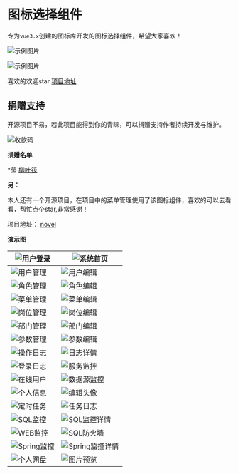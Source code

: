 # 图标选择组件
专为`vue3.x`创建的图标库开发的图标选择组件，希望大家喜欢！

![示例图片](https://f.pz.al/pzal/2023/08/25/b08849bad57de.jpeg "示例图片")

![示例图片](https://f.pz.al/pzal/2023/08/25/1eb5b2cfd9882.png "示例图片")

喜欢的欢迎star [项目地址](https://gitee.com/cnovel/e-icon-picker)

##  捐赠支持

开源项目不易，若此项目能得到你的青睐，可以捐赠支持作者持续开发与维护。

![收款码](https://f.pz.al/pzal/2023/08/25/c258541523819.jpeg)

**捐赠名单**

*莹 [柳叶筏](https://gitee.com/liuyefa)

**另：**

本人还有一个开源项目，在项目中的菜单管理使用了该图标组件，喜欢的可以去看看，帮忙点个star,非常感谢！

项目地址： [novel](https://gitee.com/cnovel/Novel-api)

**演示图**

| ![用户登录](https://raw.gitmirror.com/lizhen789/pic/main/test/202308241055743.png "用户登录") | ![系统首页](https://raw.gitmirror.com/lizhen789/pic/main/test/202308241055484.png "系统首页") |
| ------------------------------------------------------------ | ------------------------------------------------------------ |
| ![用户管理](https://raw.gitmirror.com/lizhen789/pic/main/test/202308241055932.png "用户管理") | ![用户编辑](https://raw.gitmirror.com/lizhen789/pic/main/test/202308241055644.png "用户编辑") |
| ![角色管理](https://raw.gitmirror.com/lizhen789/pic/main/test/202308241055985.png "角色管理") | ![角色编辑](https://raw.gitmirror.com/lizhen789/pic/main/test/202308241056529.png "角色编辑") |
| ![菜单管理](https://raw.gitmirror.com/lizhen789/pic/main/test/202308241116698.png "菜单管理") | ![菜单编辑](https://raw.gitmirror.com/lizhen789/pic/main/test/202308241056802.png "菜单编辑") |
| ![岗位管理](https://raw.gitmirror.com/lizhen789/pic/main/test/202308241056046.png "岗位管理") | ![岗位编辑](https://raw.gitmirror.com/lizhen789/pic/main/test/202308241114800.png "岗位编辑") |
| ![部门管理](https://f.pz.al/pzal/2023/08/25/969ef375110af.png "部门管理")  | ![部门编辑](https://raw.gitmirror.com/lizhen789/pic/main/test/202308241056406.png "部门编辑") |
| ![参数管理](https://raw.gitmirror.com/lizhen789/pic/main/test/202308241056163.png "参数管理") | ![参数编辑](https://raw.gitmirror.com/lizhen789/pic/main/test/202308241056066.png "参数编辑") |
| ![操作日志](https://raw.gitmirror.com/lizhen789/pic/main/test/202308241056139.png "操作日志") | ![日志详情](https://raw.gitmirror.com/lizhen789/pic/main/test/202308241056804.png "日志详情") |
| ![登录日志](https://raw.gitmirror.com/lizhen789/pic/main/test/202308241121203.png "登录日志") | ![服务监控](https://raw.gitmirror.com/lizhen789/pic/main/test/202308241057672.png "服务监控") |
| ![在线用户](https://raw.gitmirror.com/lizhen789/pic/main/test/202308241057712.png "在线用户") | ![数据源监控](https://raw.gitmirror.com/lizhen789/pic/main/test/202308241057120.png "数据源监控") |
| ![个人信息](https://raw.gitmirror.com/lizhen789/pic/main/test/202308241057687.png "个人信息") | ![编辑头像](https://raw.gitmirror.com/lizhen789/pic/main/test/202308241057156.png "编辑头像") |
| ![定时任务](https://raw.gitmirror.com/lizhen789/pic/main/test/202308241059717.png "定时任务") | ![任务日志](https://raw.gitmirror.com/lizhen789/pic/main/test/202308241057034.png "任务日志") |
| ![SQL监控](https://raw.gitmirror.com/lizhen789/pic/main/test/202308241057166.png "SQL监控") | ![SQL监控详情](https://raw.gitmirror.com/lizhen789/pic/main/test/202308241058040.png "SQL监控详情") |
| ![WEB监控](https://raw.gitmirror.com/lizhen789/pic/main/test/202308241058339.png "WEB监控") | ![SQL防火墙](https://raw.gitmirror.com/lizhen789/pic/main/test/202308241101277.png "SQL防火墙") |
| ![Spring监控](https://raw.gitmirror.com/lizhen789/pic/main/test/202308241101320.png "Spring监控") | ![Spring监控详情](https://raw.gitmirror.com/lizhen789/pic/main/test/202308241119563.png "Spring监控详情") |
| ![个人网盘](https://f.pz.al/pzal/2023/08/25/96d4028c4600a.png "个人网盘") | ![图片预览](https://raw.gitmirror.com/lizhen789/pic/main/test/202308241058018.png "图片预览") |
